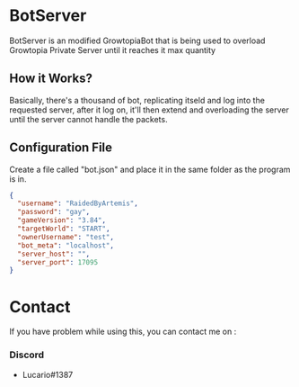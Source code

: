 # BotServer
BotServer is an modified GrowtopiaBot that is being used to overload Growtopia Private Server until it reaches it max quantity
## How it Works?
Basically, there's a thousand of bot, replicating itseld and log into the requested server, after it log on, it'll then extend and overloading the server until the server cannot handle the packets.
## Configuration File
Create a file called "bot.json" and place it in the same folder as the program is in.
```json
{
  "username": "RaidedByArtemis",
  "password": "gay",
  "gameVersion": "3.84",
  "targetWorld": "START",
  "ownerUsername": "test",
  "bot_meta": "localhost",
  "server_host": "",
  "server_port": 17095
}
```
# Contact
If you have problem while using this, you can contact me on : 
### Discord
- Lucario#1387
